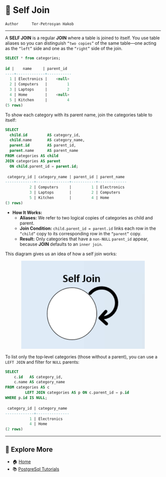 # 🔗 Self Join


```info
Author      Ter-Petrosyan Hakob
```

---

A **SELF JOIN** is a regular **JOIN** where a table is joined to itself. You use table aliases so you can distinguish `“two copies”` of 
the same table—one acting as the `“left”` side and one as the `“right”` side of the join.

```sql
SELECT * from categories;

id |    name     | parent_id 
----+-------------+-----------
  1 | Electronics |    <null>
  2 | Computers   |         1
  3 | Laptops     |         2
  4 | Home        |    <null>
  5 | Kitchen     |         4
(5 rows)

```

To show each category with its parent name, join the categories table to itself:

```sql
SELECT
  child.id         AS category_id,
  child.name       AS category_name,
  parent.id        AS parent_id,
  parent.name      AS parent_name
FROM categories AS child
JOIN categories AS parent
  ON child.parent_id = parent.id;

 category_id | category_name | parent_id | parent_name 
-------------+---------------+-----------+-------------
           2 | Computers     |         1 | Electronics
           3 | Laptops       |         2 | Computers
           5 | Kitchen       |         4 | Home
(3 rows)
```

- **How It Works:**
    - **Aliases:** We refer to two logical copies of categories as child and parent.
    - **Join Condition:** `child.parent_id = parent.id` links each row in the `“child”` copy to its corresponding row in the `“parent”` copy.
    - **Result:** Only categories that have a `non‑NULL` `parent_id` appear, because **JOIN** defaults to an `inner join`.

This diagram gives us an idea of how a self join works:

<p align="center">
    <img src="./assets/img6.png" alt="img6" width="400" />
</p>


To list only the top‑level categories (those without a parent), you can use a `LEFT JOIN` and filter for `NULL` parents:

```sql
SELECT
    c.id   AS category_id,
    c.name AS category_name
FROM categories AS c
         LEFT JOIN categories AS p ON c.parent_id = p.id
WHERE p.id IS NULL;

 category_id | category_name 
-------------+---------------
           1 | Electronics
           4 | Home
(2 rows)
```

---

## 📌 Explore More

- 🏠 [Home](./../../README.md)
- 📚 [PostgreSql Tutorials](./../tutorials.md)